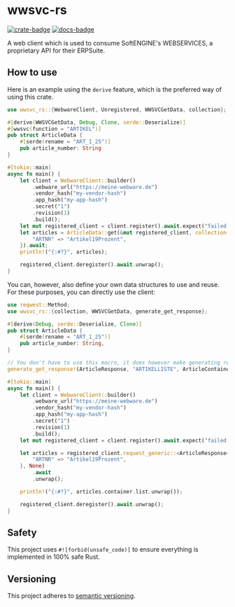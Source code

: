 # wwsvc-rs

[![crate-badge]][crate-link] [![docs-badge]][docs-link]

[crate-badge]: https://img.shields.io/crates/v/wwsvc-rs.svg
[crate-link]: https://crates.io/crates/wwsvc-rs
[docs-badge]: https://docs.rs/wwsvc-rs/badge.svg
[docs-link]: https://docs.rs/wwsvc-rs

A web client which is used to consume SoftENGINE's WEBSERVICES, a proprietary API for their ERPSuite.

## How to use

Here is an example using the `derive` feature, which is the preferred way
of using this crate.

```rust
use wwsvc_rs::{WebwareClient, Unregistered, WWSVCGetData, collection};

#[derive(WWSVCGetData, Debug, Clone, serde::Deserialize)]
#[wwsvc(function = "ARTIKEL")]
pub struct ArticleData {
    #[serde(rename = "ART_1_25")]
    pub article_number: String
}

#[tokio::main]
async fn main() {
    let client = WebwareClient::builder()
        .webware_url("https://meine-webware.de")
        .vendor_hash("my-vendor-hash")
        .app_hash("my-app-hash")
        .secret("1")
        .revision(1)
        .build();
    let mut registered_client = client.register().await.expect("failed to register");
    let articles = ArticleData::get(&mut registered_client, collection! {
        "ARTNR" => "Artikel19Prozent",
    }).await;
    println!("{:#?}", articles);

    registered_client.deregister().await.unwrap();
}
```

You can, however, also define your own data structures
to use and reuse. For these purposes, you can directly use the client:

```rust
use reqwest::Method;
use wwsvc_rs::{collection, WWSVCGetData, generate_get_response};

#[derive(Debug, serde::Deserialize, Clone)]
pub struct ArticleData {
    #[serde(rename = "ART_1_25")]
    pub article_number: String,
}

// You don't have to use this macro, it does however make generating responses a lot easier.
generate_get_response!(ArticleResponse, "ARTIKELLISTE", ArticleContainer, "ARTIKEL");

#[tokio::main]
async fn main() {
    let client = WebwareClient::builder()
        .webware_url("https://meine-webware.de")
        .vendor_hash("my-vendor-hash")
        .app_hash("my-app-hash")
        .secret("1")
        .revision(1)
        .build();
    let mut registered_client = client.register().await.expect("failed to register");

    let articles = registered_client.request_generic::<ArticleResponse<ArticleData>>(Method::PUT, "ARTIKEL.GET", 1, collection! {
        "ARTNR" => "Artikel19Prozent",
    }, None)
        .await
        .unwrap();

    println!("{:#?}", articles.container.list.unwrap());

    registered_client.deregister().await.unwrap();
}

```

## Safety

This project uses `#![forbid(unsafe_code)]` to ensure everything is implemented in 100% safe Rust.

## Versioning

This project adheres to [semantic versioning](https://semver.org/).
